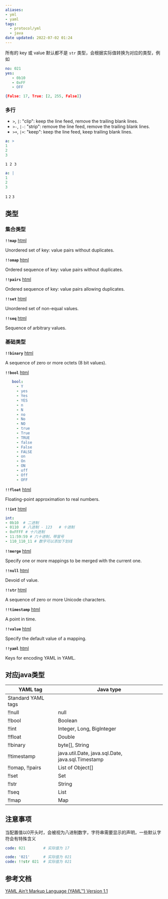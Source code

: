 ```yaml
---
aliases: 
- yml
- yaml
tags:
  - protocol/yml
  - java
date updated: 2022-07-02 01:24
---
```


所有的 key 或 value 默认都不是 `str` 类型，会根据实际值转换为对应的类型，例如

```yml
no: 021  
yes:   
   - 0b10  
   - 0xFF   
   - OFF
```

```json
{False: 17, True: [2, 255, False]}
```

### 多行
-   `>`, `|`: "clip": keep the line feed, remove the trailing blank lines.
-   `>-`, `|-`: "strip": remove the line feed, remove the trailing blank lines.
-   `>+`, `|+`: "keep": keep the line feed, keep trailing blank lines.

```yml
a: >
1
2
3
```
`1 2 3`
```yml
a: |
1
2
3
```
`1`
`2`
`3`


## 类型

### 集合类型

**`!!map`** [html](https://yaml.org/type/map.html) 

Unordered set of key: value pairs without duplicates.

**`!!omap`** [html](https://yaml.org/type/omap.html)

Ordered sequence of key: value pairs without duplicates.

**`!!pairs`** [html](https://yaml.org/type/pairs.html)

Ordered sequence of key: value pairs allowing duplicates.

**`!!set`** [html](https://yaml.org/type/set.html) 

Unordered set of non-equal values.

**`!!seq`** [html](https://yaml.org/type/seq.html)

Sequence of arbitrary values.

### 基础类型

**`!!binary`** [html](https://yaml.org/type/binary.html)

A sequence of zero or more octets (8 bit values).

**`!!bool`** [html](https://yaml.org/type/bool.html) 

```yaml
   bool:
	 - Y
	 - yes
	 - Yes
	 - YES
	 - n
	 - N
	 - no
	 - No
	 - NO
	 - true
	 - True
	 - TRUE
	 - false
	 - False
	 - FALSE
	 - on
	 - On
	 - ON
	 - off
	 - Off
	 - OFF
```

**`!!float`** [html](https://yaml.org/type/float.html)

Floating-point approximation to real numbers.

**`!!int`** [html](https://yaml.org/type/int.html)

```yml
int:
- 0b10  # 二进制  
- 0110  # 八进制 - 123   # 十进制  
- 0xFFFF # 十六进制  
- 11:59:59 # 六十进制，带冒号
- 110_110_11 # 数字可以添加下划线
```

**`!!merge`** [html](https://yaml.org/type/merge.html)

Specify one or more mappings to be merged with the current one.

**`!!null`** [html](https://yaml.org/type/null.html) 

Devoid of value.

**`!!str`** [html](https://yaml.org/type/str.html) 

A sequence of zero or more Unicode characters.

**`!!timestamp`** [html](https://yaml.org/type/timestamp.html)

A point in time.

**`!!value`** [html](https://yaml.org/type/value.html) 

Specify the default value of a mapping.

**`!!yaml`** [html](https://yaml.org/type/yaml.html)

Keys for encoding YAML in YAML.

##  对应java类型

|YAML tag          |Java type                                        |
|------------------|-------------------------------------------------|
|Standard YAML tags|                                                 |
|!!null            |null                                             |
|!!bool            |Boolean                                          |
|!!int             |Integer, Long, BigInteger                        |
|!!float           |Double                                           |
|!!binary          |byte[], String                                   |
|!!timestamp       |java.util.Date, java.sql.Date, java.sql.Timestamp|
|!!omap, !!pairs   |List of Object[]                                 |
|!!set             |Set                                              |
|!!str             |String                                           |
|!!seq             |List                                             |
|!!map             |Map                                              |

## 注意事项

当配置值以0开头时，会被视为八进制数字，字符串需要显示的声明，一些默认字符会有特殊含义

```yml
code: 021        # 实际值为 17

code: '021'      # 实际值为 021
code: !!str 021  # 实际值为 021
```

## 参考文档

[YAML Ain’t Markup Language (YAML™) Version 1.1](https://yaml.org/spec/1.1/#id891745)
